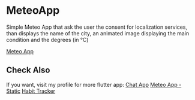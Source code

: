 # MeteoApp
Simple Meteo App that ask the user the consent for localization services, than displays the name of the city, an animated image displaying the main condition and the degrees (in °C)

[Meteo App](https://github.com/PaulXV/Meteo_App/)

## Check Also
If you want, visit my profile for more flutter app:
[Chat App](https://github.com/PaulXV/ChatApp_Flutter)
[Meteo App - Static](https://github.com/PaulXV/MeteoApp_Flutter)
[Habit Tracker](https://github.com/PaulXV/HabitTracker_Flutter)
